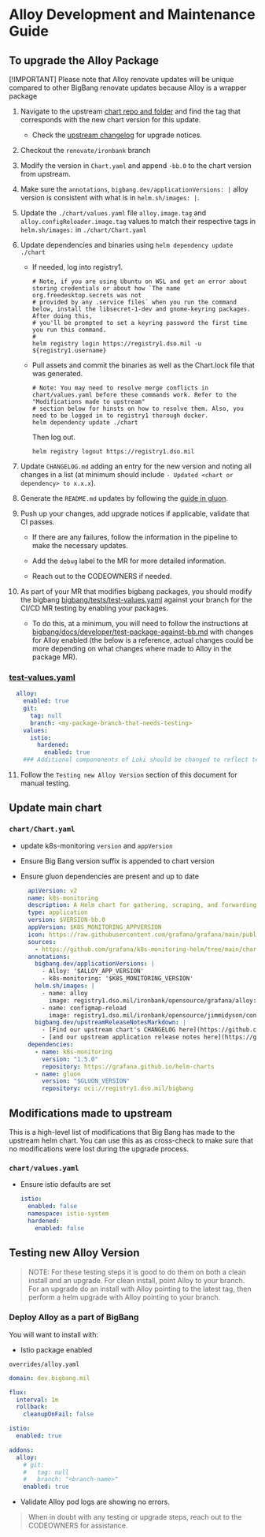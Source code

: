 # Alloy Development and Maintenance Guide

## To upgrade the Alloy Package

[!IMPORTANT]
Please note that Alloy renovate updates will be unique compared to other BigBang renovate updates because Alloy is a wrapper package

1. Navigate to the upstream [chart repo and folder](https://github.com/grafana/k8s-monitoring-helm/tree/main/charts/k8s-monitoring) and find the tag that corresponds with the new chart version for this update.

    - Check the [upstream changelog](https://github.com/grafana/k8s-monitoring-helm/releases) for upgrade notices.

2. Checkout the `renovate/ironbank` branch

3. Modify the version in `Chart.yaml` and append `-bb.0` to the chart version from upstream.

4. Make sure the `annotations`, `bigbang.dev/applicationVersions: |` alloy version is consistent with what is in `helm.sh/images: |`.

5. Update the `./chart/values.yaml` file `alloy.image.tag` and `alloy.configReloader.image.tag` values to match their respective tags in `helm.sh/images:` in `./chart/Chart.yaml`

6. Update dependencies and binaries using `helm dependency update ./chart`

    - If needed, log into registry1.

      ```shell
      # Note, if you are using Ubuntu on WSL and get an error about storing credentials or about how `The name org.freedesktop.secrets was not
      # provided by any .service files` when you run the command below, install the libsecret-1-dev and gnome-keyring packages. After doing this,
      # you'll be prompted to set a keyring password the first time you run this command.
      #
      helm registry login https://registry1.dso.mil -u ${registry1.username}
      ```

    - Pull assets and commit the binaries as well as the Chart.lock file that was generated.

      ```shell
      # Note: You may need to resolve merge conflicts in chart/values.yaml before these commands work. Refer to the "Modifications made to upstream"
      # section below for hinsts on how to resolve them. Also, you need to be logged in to registry1 thorough docker.
      helm dependency update ./chart
      ```

      Then log out.

      ```shell
      helm registry logout https://registry1.dso.mil
      ```

7. Update `CHANGELOG.md` adding an entry for the new version and noting all changes in a list (at minimum should include `- Updated <chart or dependency> to x.x.x`).

8. Generate the `README.md` updates by following the [guide in gluon](https://repo1.dso.mil/big-bang/product/packages/gluon/-/blob/master/docs/bb-package-readme.md).

9. Push up your changes, add upgrade notices if applicable, validate that CI passes.

    - If there are any failures, follow the information in the pipeline to make the necessary updates.

    - Add the `debug` label to the MR for more detailed information.

    - Reach out to the CODEOWNERS if needed.

10. As part of your MR that modifies bigbang packages, you should modify the bigbang  [bigbang/tests/test-values.yaml](https://repo1.dso.mil/big-bang/bigbang/-/blob/master/tests/test-values.yaml?ref_type=heads) against your branch for the CI/CD MR testing by enabling your packages. 

    - To do this, at a minimum, you will need to follow the instructions at [bigbang/docs/developer/test-package-against-bb.md](https://repo1.dso.mil/big-bang/bigbang/-/blob/master/docs/developer/test-package-against-bb.md?ref_type=heads) with changes for Alloy enabled (the below is a reference, actual changes could be more depending on what changes where made to Alloy in the package MR).

### [test-values.yaml](https://repo1.dso.mil/big-bang/bigbang/-/blob/master/tests/test-values.yaml?ref_type=heads)

```yaml
  alloy:
    enabled: true
    git:
      tag: null
      branch: <my-package-branch-that-needs-testing>
    values:
      istio:
        hardened:
          enabled: true
    ### Additional compononents of Loki should be changed to reflect testing changes introduced in the package MR
```

11. Follow the `Testing new Alloy Version` section of this document for manual testing.

## Update main chart

### ```chart/Chart.yaml```

- update k8s-monitoring `version` and `appVersion`
- Ensure Big Bang version suffix is appended to chart version
- Ensure gluon dependencies are present and up to date

  ```yaml
    apiVersion: v2
    name: k8s-monitoring
    description: A Helm chart for gathering, scraping, and forwarding Kubernetes telemetry data to a Grafana Stack.
    type: application
    version: $VERSION-bb.0
    appVersion: $K8S_MONITORING_APPVERSION
    icon: https://raw.githubusercontent.com/grafana/grafana/main/public/img/grafana_icon.svg
    sources:
      - https://github.com/grafana/k8s-monitoring-helm/tree/main/charts/k8s-monitoring
    annotations:
      bigbang.dev/applicationVersions: |
        - Alloy: '$ALLOY_APP_VERSION'
        - k8s-monitoring: '$K8S_MONITORING_VERSION'
      helm.sh/images: |
        - name: alloy
          image: registry1.dso.mil/ironbank/opensource/grafana/alloy:$ALLOY_APP_VERSION
        - name: configmap-reload
          image: registry1.dso.mil/ironbank/opensource/jimmidyson/configmap-reload:$CONFIGMAP_RELOAD_APP_VERSION
      bigbang.dev/upstreamReleaseNotesMarkdown: |
        - [Find our upstream chart's CHANGELOG here](https://github.com/grafana/k8s-monitoring-helm/releases/)
        - [and our upstream application release notes here](https://github.com/grafana/alloy/blob/main/docs/sources/release-notes.md?plain=1)
    dependencies:
      - name: k8s-monitoring
        version: "1.5.0"
        repository: https://grafana.github.io/helm-charts
      - name: gluon
        version: "$GLUON_VERSION"
        repository: oci://registry1.dso.mil/bigbang
  ```

## Modifications made to upstream

This is a high-level list of modifications that Big Bang has made to the upstream helm chart. You can use this as as cross-check to make sure that no modifications were lost during the upgrade process.

### ```chart/values.yaml```

- Ensure istio defaults are set

  ```yaml
  istio:
    enabled: false
    namespace: istio-system
    hardened:
      enabled: false
  ```

## Testing new Alloy Version

> NOTE: For these testing steps it is good to do them on both a clean install and an upgrade. For clean install, point Alloy to your branch. For an upgrade do an install with Alloy pointing to the latest tag, then perform a helm upgrade with Alloy pointing to your branch.

### Deploy Alloy as a part of BigBang

You will want to install with:

- Istio package enabled

`overrides/alloy.yaml`

```yaml
domain: dev.bigbang.mil

flux:
  interval: 1m
  rollback:
    cleanupOnFail: false

istio:
  enabled: true

addons:
  alloy:
    # git:
    #   tag: null
    #   branch: "<branch-name>"
    enabled: true
```

- Validate Alloy pod logs are showing no errors.

> When in doubt with any testing or upgrade steps, reach out to the CODEOWNERS for assistance.